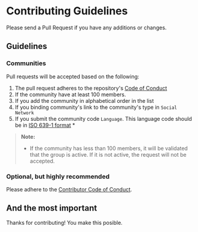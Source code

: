 # Contributing Guidelines

Please send a Pull Request if you have any additions or changes.

## Guidelines

### Communities

Pull requests will be accepted based on the following:

1. The pull request adheres to the repository's [Code of Conduct](/.github/CODE_OF_CONDUCT.md)
1. If the community have at least 100 members.
1. If you add the community in alphabetical order in the list
1. If you binding community's link to the community's type in `Social Network` 
1. If you submit the community code `Language`. This language code should be in [ISO 639-1 format](https://en.wikipedia.org/wiki/List_of_ISO_639-1_codes) \*

> **Note:**
>- If the community has less than 100 members, it will be validated that the group is active. If it is not active, the request will not be accepted.

### Optional, but highly recommended

Please adhere to the [Contributor Code of Conduct](/.github/CODE_OF_CONDUCT.md).

## And the most important

Thanks for contributing! You make this posible.
